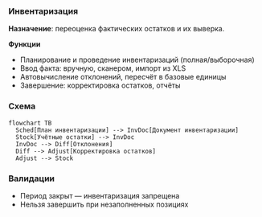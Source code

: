 ### Инвентаризация

**Назначение**: переоценка фактических остатков и их выверка.

**Функции**
- Планирование и проведение инвентаризаций (полная/выборочная)
- Ввод факта: вручную, сканером, импорт из XLS
- Автовычисление отклонений, пересчёт в базовые единицы
- Завершение: корректировка остатков, отчёты

### Схема

```mermaid
flowchart TB
  Sched[План инвентаризации] --> InvDoc[Документ инвентаризации]
  Stock[Учётные остатки] --> InvDoc
  InvDoc --> Diff[Отклонения]
  Diff --> Adjust[Корректировка остатков]
  Adjust --> Stock
```

### Валидации
- Период закрыт — инвентаризация запрещена
- Нельзя завершить при незаполненных позициях

